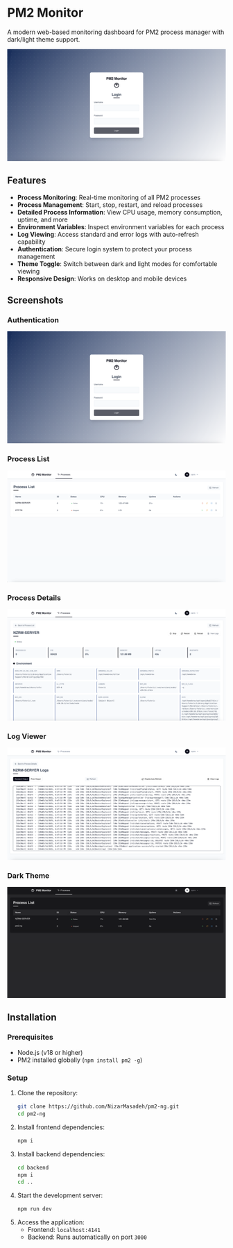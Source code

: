 # PM2 Monitor

A modern web-based monitoring dashboard for PM2 process manager with dark/light theme support.

![Login Screen](./screenshots/login.png)

## Features

- **Process Monitoring**: Real-time monitoring of all PM2 processes
- **Process Management**: Start, stop, restart, and reload processes
- **Detailed Process Information**: View CPU usage, memory consumption, uptime, and more
- **Environment Variables**: Inspect environment variables for each process
- **Log Viewing**: Access standard and error logs with auto-refresh capability
- **Authentication**: Secure login system to protect your process management
- **Theme Toggle**: Switch between dark and light modes for comfortable viewing
- **Responsive Design**: Works on desktop and mobile devices

## Screenshots

### Authentication
![Login Screen](./screenshots/login.png)

### Process List
![Process List](./screenshots/process-list.png)

### Process Details
![Process Details](./screenshots/process-details.png)

### Log Viewer
![Log Viewer](./screenshots/log-viewer.png)

### Dark Theme
![Dark Theme](./screenshots/process-list-dark.png)

## Installation

### Prerequisites

- Node.js (v18 or higher)
- PM2 installed globally (`npm install pm2 -g`)

### Setup

1. Clone the repository:
   ```bash
   git clone https://github.com/NizarMasadeh/pm2-ng.git
   cd pm2-ng
   ```
2. Install frontend dependencies:
   ```bash
   npm i
   ```
3. Install backend dependencies:
   ```bash
   cd backend
   npm i
   cd ..
   ```
4. Start the development server:
   ```bash
   npm run dev
   ```
5. Access the application:
   - Frontend: `localhost:4141`
   - Backend: Runs automatically on port `3000`
